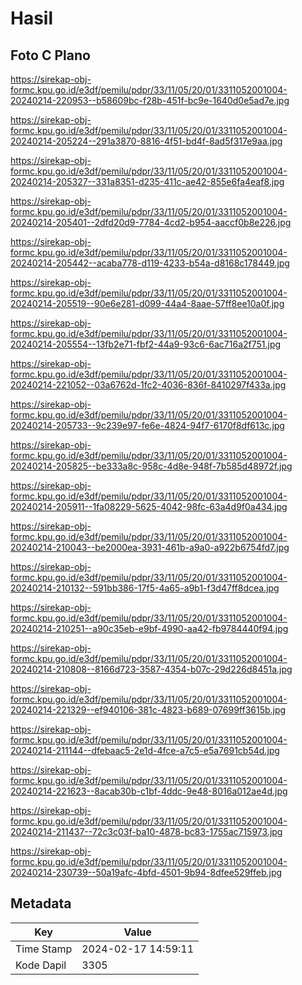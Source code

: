# Hasil

## Foto C Plano

https://sirekap-obj-formc.kpu.go.id/e3df/pemilu/pdpr/33/11/05/20/01/3311052001004-20240214-220953--b58609bc-f28b-451f-bc9e-1640d0e5ad7e.jpg

https://sirekap-obj-formc.kpu.go.id/e3df/pemilu/pdpr/33/11/05/20/01/3311052001004-20240214-205224--291a3870-8816-4f51-bd4f-8ad5f317e9aa.jpg

https://sirekap-obj-formc.kpu.go.id/e3df/pemilu/pdpr/33/11/05/20/01/3311052001004-20240214-205327--331a8351-d235-411c-ae42-855e6fa4eaf8.jpg

https://sirekap-obj-formc.kpu.go.id/e3df/pemilu/pdpr/33/11/05/20/01/3311052001004-20240214-205401--2dfd20d9-7784-4cd2-b954-aaccf0b8e226.jpg

https://sirekap-obj-formc.kpu.go.id/e3df/pemilu/pdpr/33/11/05/20/01/3311052001004-20240214-205442--acaba778-d119-4233-b54a-d8168c178449.jpg

https://sirekap-obj-formc.kpu.go.id/e3df/pemilu/pdpr/33/11/05/20/01/3311052001004-20240214-205519--90e6e281-d099-44a4-8aae-57ff8ee10a0f.jpg

https://sirekap-obj-formc.kpu.go.id/e3df/pemilu/pdpr/33/11/05/20/01/3311052001004-20240214-205554--13fb2e71-fbf2-44a9-93c6-6ac716a2f751.jpg

https://sirekap-obj-formc.kpu.go.id/e3df/pemilu/pdpr/33/11/05/20/01/3311052001004-20240214-221052--03a6762d-1fc2-4036-836f-8410297f433a.jpg

https://sirekap-obj-formc.kpu.go.id/e3df/pemilu/pdpr/33/11/05/20/01/3311052001004-20240214-205733--9c239e97-fe6e-4824-94f7-6170f8df613c.jpg

https://sirekap-obj-formc.kpu.go.id/e3df/pemilu/pdpr/33/11/05/20/01/3311052001004-20240214-205825--be333a8c-958c-4d8e-948f-7b585d48972f.jpg

https://sirekap-obj-formc.kpu.go.id/e3df/pemilu/pdpr/33/11/05/20/01/3311052001004-20240214-205911--1fa08229-5625-4042-98fc-63a4d9f0a434.jpg

https://sirekap-obj-formc.kpu.go.id/e3df/pemilu/pdpr/33/11/05/20/01/3311052001004-20240214-210043--be2000ea-3931-461b-a9a0-a922b6754fd7.jpg

https://sirekap-obj-formc.kpu.go.id/e3df/pemilu/pdpr/33/11/05/20/01/3311052001004-20240214-210132--591bb386-17f5-4a65-a9b1-f3d47ff8dcea.jpg

https://sirekap-obj-formc.kpu.go.id/e3df/pemilu/pdpr/33/11/05/20/01/3311052001004-20240214-210251--a90c35eb-e9bf-4990-aa42-fb9784440f94.jpg

https://sirekap-obj-formc.kpu.go.id/e3df/pemilu/pdpr/33/11/05/20/01/3311052001004-20240214-210808--8166d723-3587-4354-b07c-29d226d8451a.jpg

https://sirekap-obj-formc.kpu.go.id/e3df/pemilu/pdpr/33/11/05/20/01/3311052001004-20240214-221329--ef940106-381c-4823-b689-07699ff3615b.jpg

https://sirekap-obj-formc.kpu.go.id/e3df/pemilu/pdpr/33/11/05/20/01/3311052001004-20240214-211144--dfebaac5-2e1d-4fce-a7c5-e5a7691cb54d.jpg

https://sirekap-obj-formc.kpu.go.id/e3df/pemilu/pdpr/33/11/05/20/01/3311052001004-20240214-221623--8acab30b-c1bf-4ddc-9e48-8016a012ae4d.jpg

https://sirekap-obj-formc.kpu.go.id/e3df/pemilu/pdpr/33/11/05/20/01/3311052001004-20240214-211437--72c3c03f-ba10-4878-bc83-1755ac715973.jpg

https://sirekap-obj-formc.kpu.go.id/e3df/pemilu/pdpr/33/11/05/20/01/3311052001004-20240214-230739--50a19afc-4bfd-4501-9b94-8dfee529ffeb.jpg


## Metadata

| Key        | Value               |
| ---------- | ------------------- |
| Time Stamp | 2024-02-17 14:59:11 |
| Kode Dapil | 3305                |



